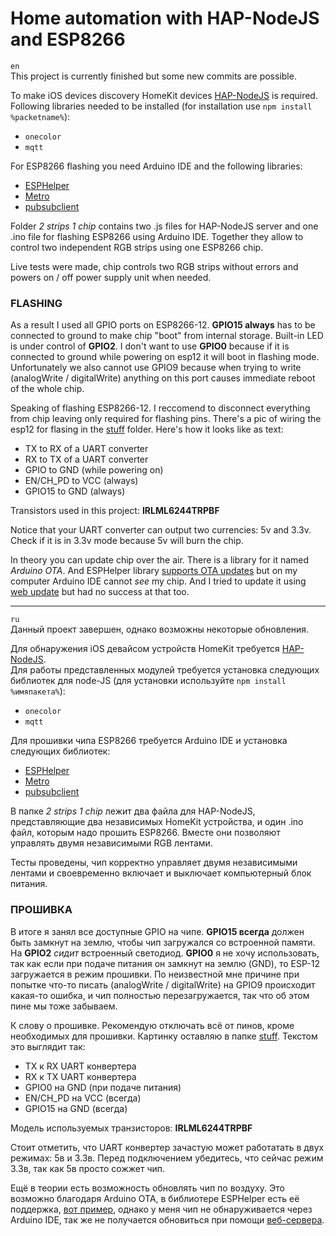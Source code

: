 # Home automation with HAP-NodeJS and ESP8266

`en`<br>
This project is currently finished but some new commits are possible.

To make iOS devices discovery HomeKit devices [HAP-NodeJS](https://github.com/KhaosT/HAP-NodeJS) is required.<br>
Following libraries needed to be installed (for installation use `npm install %packetname%`):

* `onecolor`
* `mqtt`

For ESP8266 flashing you need Arduino IDE and the following libraries:

* [ESPHelper](https://github.com/ItKindaWorks/ESPHelper)
* [Metro](https://www.pjrc.com/teensy/td_libs_Metro.html)
* [pubsubclient](https://github.com/knolleary/pubsubclient)

Folder *2 strips 1 chip* contains two .js files for HAP-NodeJS server and one .ino file for flashing ESP8266 using Arduino IDE. Together they allow to control two independent RGB strips using one ESP8266 chip.

Live tests were made, chip controls two RGB strips without errors and powers on / off power supply unit when needed.

### FLASHING
As a result I used all GPIO ports on ESP8266-12. **GPIO15 always** has to be connected to ground to make chip "boot" from internal storage. Built-in LED is under control of **GPIO2**. I don't want to use **GPIO0** because if it is connected to ground while powering on esp12 it will boot in flashing mode. Unfortunately we also cannot use GPIO9 because when trying to write (analogWrite / digitalWrite) anything on this port causes immediate reboot of the whole chip.

Speaking of flashing ESP8266-12. I reccomend to disconnect everything from chip leaving only required for flashing pins. There's a pic of wiring the esp12 for flasing in the [stuff](https://github.com/surik00/ESP8266/tree/master/stuff) folder. Here's how it looks like as text:

* TX to RX of a UART converter
* RX to TX of a UART converter
* GPIO to GND (while powering on)
* EN/CH_PD to VCC (always)
* GPIO15 to GND (always)

Transistors used in this project: **IRLML6244TRPBF**

Notice that your UART converter can output two currencies: 5v and 3.3v. Check if it is in 3.3v mode because 5v will burn the chip.

In theory you can update chip over the air. There is a library for it named *Arduino OTA*. And ESPHelper library [supports OTA updates](https://github.com/ItKindaWorks/ESPHelper/blob/master/examples/OTA/OTA.ino) but on my computer Arduino IDE cannot *see* my chip. And I tried to update it using [web update](http://esp8266.github.io/Arduino/versions/2.0.0/doc/ota_updates/ota_updates.html#web-browser) but had no success at that too.

<hr>

`ru`
<br>
Данный проект завершен, однако возможны некоторые обновления.

Для обнаружения iOS девайсом устройств HomeKit требуется [HAP-NodeJS](https://github.com/KhaosT/HAP-NodeJS).<br>
Для работы представленных модулей требуется установка следующих библиотек для node-JS (для установки используйте `npm install %имяпакета%`):

* `onecolor`
* `mqtt`


Для прошивки чипа ESP8266 требуется Arduino IDE и установка следующих библиотек:

* [ESPHelper](https://github.com/ItKindaWorks/ESPHelper)
* [Metro](https://www.pjrc.com/teensy/td_libs_Metro.html)
* [pubsubclient](https://github.com/knolleary/pubsubclient)

В папке *2 strips 1 chip* лежит два файла для HAP-NodeJS, представляющие два независимых HomeKit устройства, и один .ino файл, которым надо прошить ESP8266. Вместе они позволяют управлять двумя независимыми RGB лентами.

Тесты проведены, чип корректно управляет двумя независимыми лентами и своевременно включает и выключает компьютерный блок питания.

### ПРОШИВКА
В итоге я занял все доступные GPIO на чипе. **GPIO15 всегда** должен быть замкнут на землю, чтобы чип загружался со встроенной памяти. На **GPIO2** *сидит* встроенный светодиод. **GPIO0** я не хочу использовать, так как если при подаче питания он замкнут на землю (GND), то ESP-12 загружается в режим прошивки. По неизвестной мне причине при попытке что-то писать (analogWrite / digitalWrite) на GPIO9 происходит какая-то ошибка, и чип полностью перезагружается, так что об этом пине мы тоже забываем.

К слову о прошивке. Рекомендую отключать всё от пинов, кроме необходимых для прошивки. Картинку оставляю в папке [stuff](https://github.com/surik00/ESP8266/tree/master/stuff). Текстом это выглядит так:

* TX к RX UART конвертера
* RX к TX UART конвертера
* GPIO0 на GND (при подаче питания)
* EN/CH_PD на VCC (всегда)
* GPIO15 на GND (всегда)

Модель используемых транзисторов: **IRLML6244TRPBF**

Стоит отметить, что UART конвертер зачастую может работатать в двух режимах: 5в и 3.3в. Перед подключением убедитесь, что сейчас режим 3.3в, так как 5в просто сожжет чип.

Ещё в теории есть возможность обновлять чип по воздуху. Это возможно благодаря Arduino OTA, в библиотере ESPHelper есть её поддержка, [вот пример](https://github.com/ItKindaWorks/ESPHelper/blob/master/examples/OTA/OTA.ino), однако у меня чип не обнаруживается через Arduino IDE, так же не получается обновиться при помощи [веб-сервера](http://esp8266.github.io/Arduino/versions/2.0.0/doc/ota_updates/ota_updates.html#web-browser).